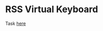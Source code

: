 # RSS Virtual Keyboard

Task [here](https://github.com/rolling-scopes-school/tasks/blob/master/tasks/virtual-keyboard/virtual-keyboard-en.md)

